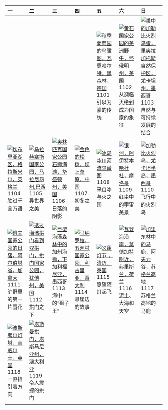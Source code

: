 | 一                                                                                                                                                                                                     | 二                                                                                                                                                                                               | 三                                                                                                                                                                                             | 四                                                                                                                                                                                               | 五                                                                                                                                                                                                                       | 六                                                                                                                                                                                                              | 日                                                                                                                                                                                                                    |
|:------------------------------------------------------------------------------------------------------------------------------------------------------------------------------------------------------|:------------------------------------------------------------------------------------------------------------------------------------------------------------------------------------------------|:----------------------------------------------------------------------------------------------------------------------------------------------------------------------------------------------|:------------------------------------------------------------------------------------------------------------------------------------------------------------------------------------------------|:------------------------------------------------------------------------------------------------------------------------------------------------------------------------------------------------------------------------|:---------------------------------------------------------------------------------------------------------------------------------------------------------------------------------------------------------------|:---------------------------------------------------------------------------------------------------------------------------------------------------------------------------------------------------------------------|
|                                                                                                                                                                                                       |                                                                                                                                                                                                 |                                                                                                                                                                                               |                                                                                                                                                                                                 | [![](https://www.bing.com/th?id=OHR.VineyardsBlackForestFall_ZH-CN6767078591_320x240.jpg '秋季葡萄园的鸟瞰图，瓦恩哈尔特，黑森林，德国')](https://www.bing.com/th?id=OHR.VineyardsBlackForestFall_ZH-CN6767078591_UHD.jpg)<br>1101<br>引以为豪的传统 | [![](https://www.bing.com/th?id=OHR.BisonYellowstone_ZH-CN7320887379_320x240.jpg '黄石国家公园的美洲野牛，怀俄明州，美国')](https://www.bing.com/th?id=OHR.BisonYellowstone_ZH-CN7320887379_UHD.jpg)<br>1102<br>从濒临灭绝到成为国家的象征     | [![](https://www.bing.com/th?id=OHR.YucatanBiosphere_ZH-CN7442392453_320x240.jpg '巢中的加勒比火烈鸟蛋，里奥拉加托斯自然保护区，尤卡坦州，墨西哥')](https://www.bing.com/th?id=OHR.YucatanBiosphere_ZH-CN7442392453_UHD.jpg)<br>1103<br>自然与可持续发展的结合 |
| [![](https://www.bing.com/th?id=OHR.CumbriaAutumn_ZH-CN7697251216_320x240.jpg '坎布里亚湖区，格拉斯米尔，英格兰')](https://www.bing.com/th?id=OHR.CumbriaAutumn_ZH-CN7697251216_UHD.jpg)<br>1104<br>胜过千言万语            | [![](https://www.bing.com/th?id=OHR.LencoisMaranhao_ZH-CN8194406488_320x240.jpg '马拉赫塞斯国家公园，马拉尼昂州,巴西')](https://www.bing.com/th?id=OHR.LencoisMaranhao_ZH-CN8194406488_UHD.jpg)<br>1105<br>异世界之美 | [![](https://www.bing.com/th?id=OHR.ShiShiBeach_ZH-CN8685799566_320x240.jpg '奥林匹克国家公园石狮海滩，华盛顿州，美国')](https://www.bing.com/th?id=OHR.ShiShiBeach_ZH-CN8685799566_UHD.jpg)<br>1106<br>日落的阴影     | [![](https://www.bing.com/th?id=OHR.LiDong2024_ZH-CN9944723194_320x240.jpg '金色的松树，坝上草原，中国')](https://www.bing.com/th?id=OHR.LiDong2024_ZH-CN9944723194_UHD.jpg)<br>1107<br>初冬之美                 | [![](https://www.bing.com/th?id=OHR.GlacialRivers_ZH-CN0260507556_320x240.jpg '冰岛冰川河流鸟瞰图')](https://www.bing.com/th?id=OHR.GlacialRivers_ZH-CN0260507556_UHD.jpg)<br>1108<br>来自冰与火之国                                    | [![](https://www.bing.com/th?id=OHR.MoroccoMilkyWay_ZH-CN3544344290_320x240.jpg '银河，阿伊特本哈杜杜，摩洛哥')](https://www.bing.com/th?id=OHR.MoroccoMilkyWay_ZH-CN3544344290_UHD.jpg)<br>1109<br>红尘中的宇宙美景                 | [![](https://www.bing.com/th?id=OHR.YucatanFlamingos_ZH-CN0721673752_320x240.jpg '加勒比火烈鸟，尤卡坦半岛，墨西哥')](https://www.bing.com/th?id=OHR.YucatanFlamingos_ZH-CN0721673752_UHD.jpg)<br>1110<br>飞行中的火烈鸟                    |
| [![](https://www.bing.com/th?id=OHR.Banff24_ZH-CN1156176817_320x240.jpg '班夫国家公园的日落，阿尔伯塔省，加拿大')](https://www.bing.com/th?id=OHR.Banff24_ZH-CN1156176817_UHD.jpg)<br>1111<br>旷野里的第一片雪花                  | [![](https://www.bing.com/th?id=OHR.CoveArch_ZH-CN1281140578_320x240.jpg '透过海湾拱门看到双拱门，拱门国家公园，犹他州，美国')](https://www.bing.com/th?id=OHR.CoveArch_ZH-CN1281140578_UHD.jpg)<br>1112<br>拱门之下         | [![](https://www.bing.com/th?id=OHR.KelpForest_ZH-CN2357269491_320x240.jpg '巨型海藻森林中的加州海狮，下加利福尼亚，墨西哥')](https://www.bing.com/th?id=OHR.KelpForest_ZH-CN2357269491_UHD.jpg)<br>1113<br>海中的“狮子王” | [![](https://www.bing.com/th?id=OHR.ManarolaItaly_ZH-CN2837915120_320x240.jpg '马纳罗拉，五渔村国家公园，利古里亚，意大利')](https://www.bing.com/th?id=OHR.ManarolaItaly_ZH-CN2837915120_UHD.jpg)<br>1114<br>悬崖边的故事 | [![](https://www.bing.com/th?id=OHR.YiPengLanterns_ZH-CN5613043353_320x240.jpg '义蓬灯节 ，清迈，泰国')](https://www.bing.com/th?id=OHR.YiPengLanterns_ZH-CN5613043353_UHD.jpg)<br>1115<br>愿望随灯起飞                                 | [![](https://www.bing.com/th?id=OHR.FrieslandNetherlands_ZH-CN5952456898_320x240.jpg '瓦登海沿岸，莫德加特附近，弗里斯兰，荷兰')](https://www.bing.com/th?id=OHR.FrieslandNetherlands_ZH-CN5952456898_UHD.jpg)<br>1116<br>泥土、大海和天空 | [![](https://www.bing.com/th?id=OHR.RedStag_ZH-CN6403546321_320x240.jpg '加里东林中的马鹿，阿夫力谷，苏格兰高地')](https://www.bing.com/th?id=OHR.RedStag_ZH-CN6403546321_UHD.jpg)<br>1117<br>苏格兰高地的马鹿                                  |
| [![](https://www.bing.com/th?id=OHR.PorthcawlLighthouse_ZH-CN6655235820_320x240.jpg '波斯考尔灯塔，南威尔士，英国')](https://www.bing.com/th?id=OHR.PorthcawlLighthouse_ZH-CN6655235820_UHD.jpg)<br>1118<br>一直指引着方向 | [![](https://www.bing.com/th?id=OHR.TasmansArch_ZH-CN7062784426_320x240.jpg '塔斯曼拱门，塔斯马尼亚州，澳大利亚')](https://www.bing.com/th?id=OHR.TasmansArch_ZH-CN7062784426_UHD.jpg)<br>1119<br>令人震撼的拱门        |                                                                                                                                                                                               |                                                                                                                                                                                                 |                                                                                                                                                                                                                         |                                                                                                                                                                                                                |                                                                                                                                                                                                                      |
|                                                                                                                                                                                                       |                                                                                                                                                                                                 |                                                                                                                                                                                               |                                                                                                                                                                                                 |                                                                                                                                                                                                                         |                                                                                                                                                                                                                |                                                                                                                                                                                                                      |